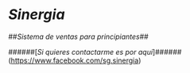 # **_Sinergia_**
##_Sistema de ventas para principiantes_##

######[_Si quieres contactarme es por aqui_]###### (https://www.facebook.com/sg.sinergia)
